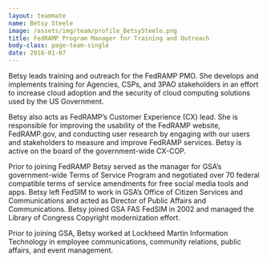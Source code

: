 ```yaml
---
layout: teammate
name: Betsy Steele
image: /assets/img/team/profile_BetsySteele.png
title: FedRAMP Program Manager for Training and Outreach
body-class: page-team-single
date: 2018-01-07
---
```

Betsy leads training and outreach for the FedRAMP PMO.  She develops and implements training for Agencies, CSPs, and 3PAO stakeholders in an effort to increase cloud adoption and the security of cloud computing solutions used by the US Government.

Betsy also acts as FedRAMP’s Customer Experience (CX) lead. She is  responsible for improving the usability of the FedRAMP website, FedRAMP.gov, and conducting user research by engaging with our users and stakeholders to  measure  and improve FedRAMP services. Betsy is active on the board of the government-wide CX-COP.

Prior to joining FedRAMP Betsy served as the manager for GSA’s government-wide Terms of Service Program and negotiated over 70 federal compatible terms of service amendments for free social media tools and apps. Betsy left FedSIM to work in GSA’s Office of Citizen Services and Communications and acted as Director of Public Affairs and Communications. Betsy joined GSA FAS FedSIM in 2002 and managed the Library of Congress Copyright modernization effort.

Prior to joining GSA, Betsy worked at Lockheed Martin Information Technology in employee communications, community relations, public affairs, and event management.
